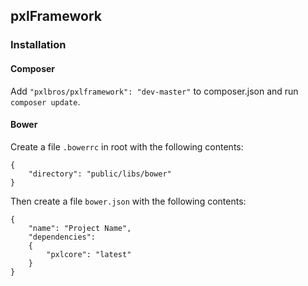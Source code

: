 ## pxlFramework

### Installation

#### Composer
Add ``"pxlbros/pxlframework": "dev-master"`` to composer.json and run ``composer update``.

#### Bower
Create a file `.bowerrc` in root with the following contents:
```
{
    "directory": "public/libs/bower"
}
```

Then create a file `bower.json` with the following contents:
```
{
	"name": "Project Name",
	"dependencies":
	{
		"pxlcore": "latest"
	}
}
```